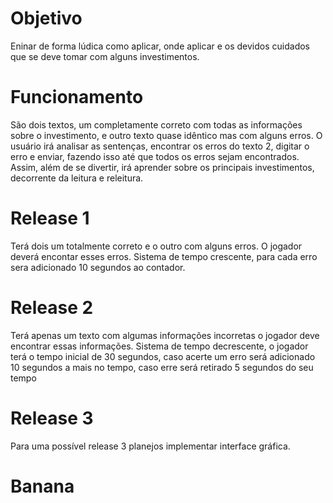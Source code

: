 # Objetivo
Eninar de forma lúdica como aplicar, onde aplicar e os devidos cuidados que se deve tomar com alguns investimentos.

# Funcionamento
São dois textos, um completamente correto com todas as informações sobre o investimento, e outro texto quase idêntico mas com alguns erros.
O usuário irá analisar as sentenças, encontrar os erros do texto 2, digitar o erro e enviar, fazendo isso até que todos os erros sejam encontrados.
Assim, além de se divertir, irá aprender sobre os principais investimentos, decorrente da leitura e releitura.

# Release 1
Terá dois um totalmente correto e o outro com alguns erros. O jogador deverá encontar esses erros.
Sistema de tempo crescente, para cada erro sera adicionado 10 segundos ao contador.

# Release 2
Terá apenas um texto com algumas informações incorretas o jogador deve encontrar essas informações.
Sistema de tempo decrescente, o jogador terá o tempo inicial de 30 segundos, caso acerte um erro será adicionado 10 segundos a mais no tempo, caso erre será retirado 5 segundos do seu tempo

# Release 3 
Para uma possível release 3 planejos implementar interface gráfica. 

# Banana